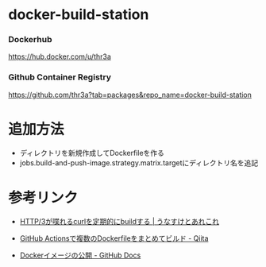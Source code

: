 # docker-build-station

### Dockerhub

https://hub.docker.com/u/thr3a

### Github Container Registry

https://github.com/thr3a?tab=packages&repo_name=docker-build-station

# 追加方法

- ディレクトリを新規作成してDockerfileを作る
- jobs.build-and-push-image.strategy.matrix.targetにディレクトリ名を追記

# 参考リンク

- [HTTP/3が喋れるcurlを定期的にbuildする | うなすけとあれこれ](https://blog.unasuke.com/2021/curl-http3-daily-build/)
- [GitHub Actionsで複数のDockerfileをまとめてビルド - Qiita](https://qiita.com/tomoyk/items/ab4d55cd1735bb2b579a)

- [Dockerイメージの公開 - GitHub Docs](https://docs.github.com/ja/actions/publishing-packages/publishing-docker-images)
